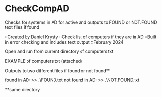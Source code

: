 # CheckCompAD
Checks for systems in AD for active and outputs to FOUND or NOT.FOUND text files if found

::Created by Daniel Krysty
::Check list of computers if they are in AD
::Built in error checking and includes text output
::February 2024     

Open and run from current directory of computers.txt

EXAMPLE of computers.txt (attached)

Outputs to two different files if found or not found**

found in AD: 		>>	.\FOUND.txt
not found in AD: 	>>	.\NOT.FOUND.txt

**same directory
